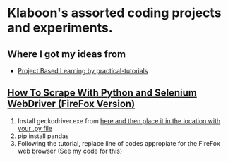<h1>Klaboon's assorted coding projects and experiments.</h1>
<h2>Where I got my ideas from</h2>
<ul>
<li><a href="https://github.com/practical-tutorials/project-based-learning" title="">Project Based Learning by practical-tutorials</a></li>
</ul>

<h2><a href="https://www.byperth.com/2018/04/25/guide-web-scraping-101-what-you-need-to-know-and-how-to-scrape-with-python-selenium-webdriver/" title="original tutorial">How To Scrape With Python and Selenium WebDriver (FireFox Version)</a>
</h2>


<ol>
<li>Install geckodriver.exe from <a href="https://github.com/mozilla/geckodriver" title="geckodriver.exe">here and then place it in the location with your .py file</a></li>
<li>pip install pandas</li>
<li>Following the tutorial, replace line of codes appropiate for the FireFox web browser (See my code for this)</li>

</ol>



